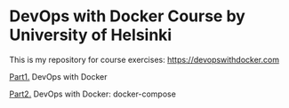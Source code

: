 # DevOps with Docker Course by University of Helsinki

This is my repository for course exercises: https://devopswithdocker.com

[Part1.](https://github.com/flyingstick22/DevOps-with-Docker/tree/main/part1) DevOps with Docker

[Part2.](https://github.com/flyingstick22/DevOps-with-Docker/tree/main/part2) DevOps with Docker: docker-compose






